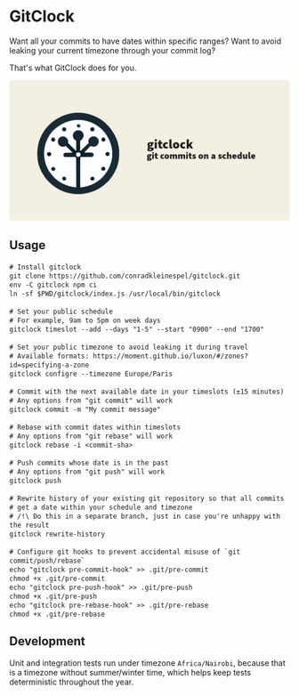 # GitClock

Want all your commits to have dates within specific ranges? Want to avoid leaking your current timezone through your commit log?

That's what GitClock does for you.

![](gitclock.png)

## Usage

```shell
# Install gitclock
git clone https://github.com/conradkleinespel/gitclock.git
env -C gitclock npm ci
ln -sf $PWD/gitclock/index.js /usr/local/bin/gitclock

# Set your public schedule
# For example, 9am to 5pm on week days
gitclock timeslot --add --days "1-5" --start "0900" --end "1700"

# Set your public timezone to avoid leaking it during travel
# Available formats: https://moment.github.io/luxon/#/zones?id=specifying-a-zone 
gitclock configre --timezone Europe/Paris

# Commit with the next available date in your timeslots (±15 minutes)
# Any options from "git commit" will work
gitclock commit -m "My commit message"

# Rebase with commit dates within timeslots
# Any options from "git rebase" will work
gitclock rebase -i <commit-sha> 

# Push commits whose date is in the past
# Any options from "git push" will work
gitclock push

# Rewrite history of your existing git repository so that all commits
# get a date within your schedule and timezone
# /!\ Do this in a separate branch, just in case you're unhappy with the result
gitclock rewrite-history

# Configure git hooks to prevent accidental misuse of `git commit/push/rebase`
echo "gitclock pre-commit-hook" >> .git/pre-commit
chmod +x .git/pre-commit
echo "gitclock pre-push-hook" >> .git/pre-push
chmod +x .git/pre-push
echo "gitclock pre-rebase-hook" >> .git/pre-rebase
chmod +x .git/pre-rebase
```

## Development

Unit and integration tests run under timezone `Africa/Nairobi`, because that is a timezone without summer/winter time, which helps keep tests deterministic throughout the year.
